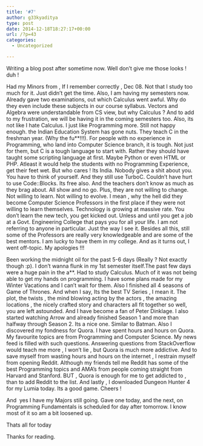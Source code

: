 ```yaml
---
title: '#7'
author: g33kyaditya
type: post
date: 2014-12-18T18:27:17+00:00
url: /?p=43
categories:
  - Uncategorized

---
```

Writing a blog post after sometime now. Well don&#8217;t give me those looks ! duh !

Had my Minors from , If I remember correctly , Dec 08. Not that I study too much for it. Just didn&#8217;t get the time. Also, I am having my semesters now. Already gave two examinations, out which Calculus went awful. Why do they even include these subjects in our course syllabus. Vectors and Algebra were understandable from CS view, but why Calculus ? And to add to my frustration, we will be having it in the coming semesters too. Also, its not like I hate Calculus. I just like Programming more. Still not happy enough. the Indian Education System has gone nuts. They teach C in the freshman year. (Why the fu**!!!). For people with no experience in Programming, who land into Computer Science branch, it is tough. Not just for them, but C is a tough language to start with. Rather they should have taught some scripting language at first. Maybe Python or even HTML or PHP. Atleast it would help the students with no Programming Experience, get their feet wet. But who cares ! Its India. Nobody gives a shit about you. You have to think of yourself. And they still use TurboC. Couldn&#8217;t have hurt to use Code::Blocks. Its free also. And the teachers don&#8217;t know as much as they brag about. All show and no go. Plus, they are not willing to change. Not willing to learn. Not willing to evolve. I mean , why the hell did they become Computer Science Professors in the first place if they were not willing to learn themselves. Technology is growing at massive rate. You don&#8217;t learn the new tech, you get kicked out. Unless and until you get a job at a Govt. Engineering College that pays you for all your life. I am not referring to anyone in particular. Just the way I see it. Besides all this, still some of the Professors are really very knowledgeable and are some of the best mentors. I am lucky to have them in my college. And as it turns out, I went off-topic. My apologies !!!

Been working the midnight oil for the past 5-6 days (Really ? Not exactly though :p). I don&#8217;t wanna flunk in my 1st semester itself.The past few days were a huge pain in the a**. Had to study Calculus. Much of it was not being able to get my hands on programming. I have some plans made for my Winter Vacations and I can&#8217;t wait for them. Also I finished all 4 seasons of Game of Thrones. And when I say, Its the best TV Series , I mean it. The plot, the twists , the mind blowing acting by the actors , the amazing locations , the nicely crafted story and characters all fit together so well, you are left astounded. And I have become a fan of Peter Dinklage. I also started watching Arrow and already finished Season 1 and more than halfway through Season 2. Its a nice one. Similar to Batman. Also I discovered my fondness for Quora. I have spent hours and hours on Quora. My favourite topics are from Programming and Computer Science. My news feed is filled with such questions. Answering questions from StackOverflow would teach me more , I won&#8217;t lie , but Quora is much more addictive. And to save myself from wasting hours and hours on the internet , I restrain myself from opening Reddit. Although my friends tell me Reddit has some of the best Programming topics and AMA&#8217;s from people coming straight from Harvard and Stanford. BUT , Quora is enough for me to get addicted to , than to add Reddit to the list. And lastly , I downloaded Dungeon Hunter 4 for my Lumia today. Its a good game. Cheers !

And  yes I have my Majors still going. Gave one today, and the next, on Programming Fundamentals is scheduled for day after tomorrow. I know most of it so am a bit loosened up.

Thats all for today

Thanks for reading.